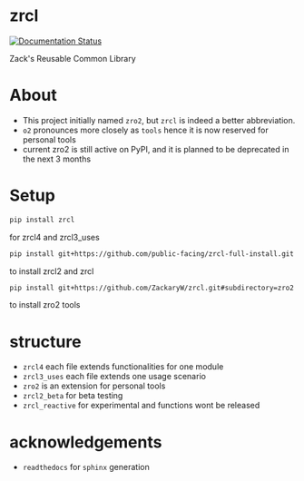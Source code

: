 # zrcl
[![Documentation Status](https://readthedocs.org/projects/zrcl/badge/?version=latest)](https://zrcl.readthedocs.io/en/latest/?badge=latest)

Zack's Reusable Common Library
# About
- This project initially named `zro2`, but `zrcl` is indeed a better abbreviation. 
- `o2` pronounces more closely as `tools` hence it is now reserved for personal tools
- current zro2 is still active on PyPI, and it is planned to be deprecated in the next 3 months

# Setup
```bash
pip install zrcl
``` 
for zrcl4 and zrcl3_uses

```bash
pip install git+https://github.com/public-facing/zrcl-full-install.git
```
to install zrcl2 and zrcl

```bash
pip install git+https://github.com/ZackaryW/zrcl.git#subdirectory=zro2
```
to install zro2 tools

# structure
- `zrcl4` each file extends functionalities for one module
- `zrcl3_uses` each file extends one usage scenario
- `zro2` is an extension for personal tools
- `zrcl2_beta` for beta testing
- `zrcl_reactive` for experimental and functions wont be released

# acknowledgements
- `readthedocs` for `sphinx` generation
